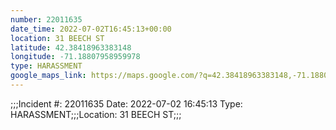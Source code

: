 ```yaml
---
number: 22011635
date_time: 2022-07-02T16:45:13+00:00
location: 31 BEECH ST
latitude: 42.38418963383148
longitude: -71.18807958959978
type: HARASSMENT
google_maps_link: https://maps.google.com/?q=42.38418963383148,-71.18807958959978
---
```


;;;Incident #: 22011635   Date: 2022-07-02 16:45:13   Type: HARASSMENT;;;Location: 31 BEECH ST;;;

